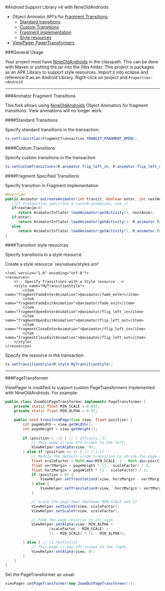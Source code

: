 #Android Support Library v4 with NineOldAndroids

* Object Animator API's for [Fragment Transitions](#transition)
  * [Standard transitions](#standard)
  * [Custom Transitions](#custom)
  * [Fragment implementation](#fragment)
  * [Style resources](#style)
* [ViewPager PagerTransformers](#pager)

###General Usage

Your project must have [NineOldAndroids](http://nineoldandroids.com) in the classpath.  This can be done with Maven or putting the jar into the /libs folder. This project is packages as an APK Library to support style resources.  Import it into eclipse and reference it as an Android Library. Right-click on project and `Properties->Android`

***

###<a id="transition"></a>Animator Fragment Transitions

This fork allows using [NineOldAndroids](http://nineoldandroids.com) Object Animators for fragment transitions.  View animations will no longer work.

####<a id="standard"></a>Standard Transitions

Specify standard transitions in the transaction.

```java
tx.setTransition(FragmentTransaction.TRANSIT_FRAGMENT_OPEN);
```

####<a id="custom"></a>Custom Transitions

Specify custom transitions in the transaction

```java
tx.setCustomTransitions(R.animator.flip_left_in, R.animator.flip_left_out, R.animator.flip_right_in, R.animator.flip_right_out)
```
####<a id="fragment"></a>Fragment Specified Transitions

Specify transition in Fragment implementation

```java
@Override
public Animator onCreateAnimator(int transit, boolean enter, int nextAnim) {
   //If transaction specifies a custom animation, use it
   if(nextAnim>0)
      return AnimatorInflater.loadAnimator(getActivity(), nextAnim);
   if(enter)
      return AnimatorInflater.loadAnimator(getActivity(), R.animator.fade_in);
   else
      return AnimatorInflater.loadAnimator(getActivity(), R.animator.fade_out);
}
```
####<a id="style"></a>Transition style resources

Specify transitions in a style resource.

Create a style resource `res/values/styles.xml'

    <?xml version="1.0" encoding="utf-8"?>
    <resources>
    	<!-- Specify Transitions with a Style resource -->
    	<style name="MyTransitionStyle">
		    <item name="fragmentFadeEnterAnimation">@animator/fade_enter</item>
		    <item name="fragmentFadeExitAnimation">@animator/fade_exit</item>
		    <item name="fragmentOpenEnterAnimation">@animator/flip_left_in</item>
		    <item name="fragmentOpenExitAnimation">@animator/flip_left_out</item>
		    <item name="fragmentCloseEnterAnimation">@animator/flip_left_in</item>
		    <item name="fragmentCloseExitAnimation">@animator/flip_left_out</item>
    	</style>
    </resources>

Specify the resource in the transaction

```java
tx.setTransitionStyle(R.style.MyTransitionStyle);
```
***

###<a id="pager"></a>PageTransformer

ViewPager is modified to support custom PageTransformers implemented with NineOldAndroids.  For example:

```java
public class ZoomOutPageTransformer implements PageTransformer {
    private static float MIN_SCALE = 0.85f;
    private static float MIN_ALPHA = 0.5f;

    public void transformPage(View view, float position) {
        int pageWidth = view.getWidth();
        int pageHeight = view.getHeight();
        
        if (position < -1) { // [-Infinity,-1)
            // This page is way off-screen to the left.
            ViewHelper.setAlpha(view, 0);
        } else if (position <= 1) { // [-1,1]
            // Modify the default slide transition to shrink the page as well
            float scaleFactor = Math.max(MIN_SCALE, 1 - Math.abs(position));
            float vertMargin = pageHeight * (1 - scaleFactor) / 2;
            float horzMargin = pageWidth * (1 - scaleFactor) / 2;
            if (position < 0) {
                ViewHelper.setTranslationX(view, horzMargin - vertMargin / 2);
            } else {
                ViewHelper.setTranslationX(view, -horzMargin + vertMargin / 2);
            }

            // Scale the page down (between MIN_SCALE and 1)
            ViewHelper.setScaleX(view, scaleFactor);
            ViewHelper.setScaleY(view, scaleFactor);

            // Fade the page relative to its size.
            ViewHelper.setAlpha(view, MIN_ALPHA +
                    (scaleFactor - MIN_SCALE) /
                    (1 - MIN_SCALE) * (1 - MIN_ALPHA));

        } else { // (1,+Infinity]
            // This page is way off-screen to the right.
            ViewHelper.setAlpha(view, 0);
        }
    }
}
```

Set the PageTransformer as usual:

```java
viewPager.setPageTransformer(new ZoomOutPageTransformer());
```
